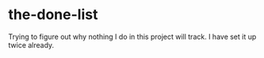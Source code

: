 # the-done-list
Trying to figure out why nothing I do in this project will track. I have set it up twice already.
